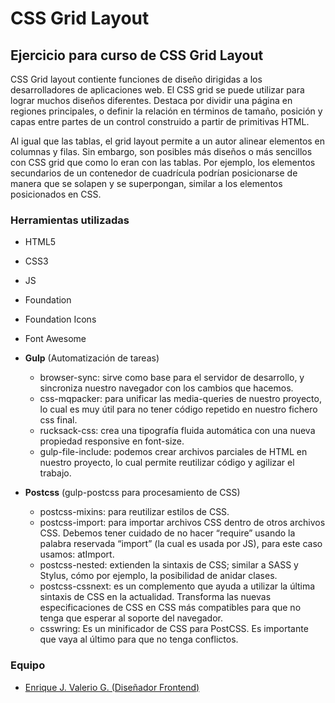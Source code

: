 # CSS Grid Layout
## Ejercicio para curso de CSS Grid Layout

CSS Grid layout contiente funciones de diseño dirigidas a los desarrolladores de aplicaciones web. El CSS grid se puede utilizar para lograr muchos diseños diferentes. Destaca por dividir una página en regiones principales, o definir la relación en términos de tamaño, posición y capas entre partes de un control construido a partir de primitivas HTML.

Al igual que las tablas, el grid layout permite a un autor alinear elementos en columnas y filas. Sin embargo, son posibles más diseños o más sencillos con CSS grid que como lo eran con las tablas. Por ejemplo, los elementos secundarios de un contenedor de cuadrícula podrían posicionarse de manera que se solapen y se superpongan, similar a los elementos posicionados en CSS.

### Herramientas utilizadas
* HTML5
* CSS3
* JS
* Foundation
* Foundation Icons
* Font Awesome
* **Gulp** (Automatización de tareas)
	- browser-sync: sirve como base para el servidor de desarrollo, y sincroniza nuestro navegador con los cambios que hacemos.
	- css-mqpacker: para unificar las media-queries de nuestro proyecto, lo cual es muy útil para no tener código repetido en nuestro fichero css final.
	- rucksack-css: crea una tipografía fluida automática con una nueva propiedad responsive en font-size.
	- gulp-file-include: podemos crear archivos parciales de HTML en nuestro proyecto, lo cual permite reutilizar código y agilizar el trabajo.

* **Postcss** (gulp-postcss para procesamiento de CSS)
	- postcss-mixins: para reutilizar estilos de CSS.
	- postcss-import: para importar archivos CSS dentro de otros archivos CSS. Debemos tener cuidado de no hacer “require” usando la palabra reservada “import” (la cual es usada por JS), para este caso usamos: atImport.
	- postcss-nested: extienden la sintaxis de CSS; similar a SASS y Stylus, cómo por ejemplo, la posibilidad de anidar clases.
	- postcss-cssnext: es un complemento que ayuda a utilizar la última sintaxis de CSS en la actualidad. Transforma las nuevas especificaciones de CSS en CSS más compatibles para que no tenga que esperar al soporte del navegador. 
	- csswring: Es un minificador de CSS para PostCSS. Es importante que vaya al último para que no tenga conflictos.   

### Equipo
* [Enrique J. Valerio G. (Diseñador Frontend)](https://github.com/Caballero73 "Enrique Valerio - Diseñador Frontend")